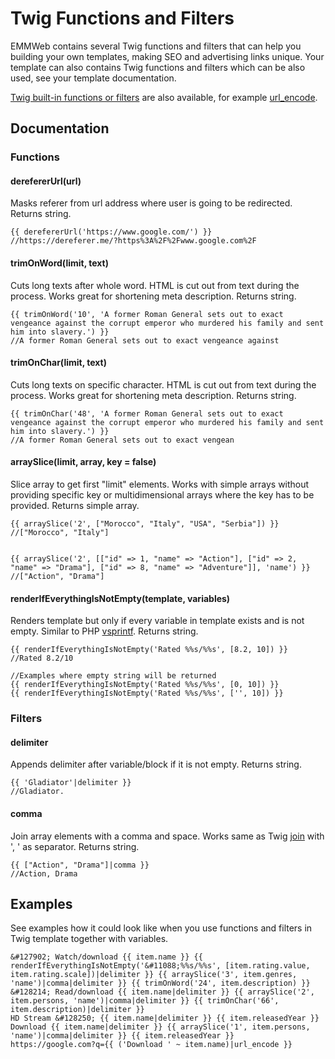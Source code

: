 # Twig Functions and Filters

EMMWeb contains several Twig functions and filters that can help you building your own templates, making SEO and advertising links unique.
Your template can also contains Twig functions and filters which can be also used, see your template documentation.

[Twig built-in functions or filters](https://twig.symfony.com/doc/2.x/) are also available, for example [url_encode](https://twig.symfony.com/doc/2.x/filters/url_encode.html).

## Documentation

### Functions

#### derefererUrl(url)

Masks referer from url address where user is going to be redirected.
Returns string.
```
{{ derefererUrl('https://www.google.com/') }}
//https://dereferer.me/?https%3A%2F%2Fwww.google.com%2F
```

#### trimOnWord(limit, text)

Cuts long texts after whole word. HTML is cut out from text during the process. Works great for shortening meta description. 
Returns string.
```
{{ trimOnWord('10', 'A former Roman General sets out to exact vengeance against the corrupt emperor who murdered his family and sent him into slavery.') }}
//A former Roman General sets out to exact vengeance against
```
#### trimOnChar(limit, text)

Cuts long texts on specific character. HTML is cut out from text during the process. Works great for shortening meta description.
Returns string.
```
{{ trimOnChar('48', 'A former Roman General sets out to exact vengeance against the corrupt emperor who murdered his family and sent him into slavery.') }}
//A former Roman General sets out to exact vengean
```
#### arraySlice(limit, array, key = false)

Slice array to get first "limit" elements. Works with simple arrays without providing specific key or multidimensional arrays where the key has to be provided.
Returns simple array.
```
{{ arraySlice('2', ["Morocco", "Italy", "USA", "Serbia"]) }}
//["Morocco", "Italy"]

    
{{ arraySlice('2', [["id" => 1, "name" => "Action"], ["id" => 2, "name" => "Drama"], ["id" => 8, "name" => "Adventure"]], 'name') }}
//["Action", "Drama"]
```
#### renderIfEverythingIsNotEmpty(template, variables)

Renders template but only if every variable in template exists and is not empty.
Similar to PHP [vsprintf](https://www.php.net/manual/en/function.vsprintf.php). Returns string.
```
{{ renderIfEverythingIsNotEmpty('Rated %%s/%%s', [8.2, 10]) }}
//Rated 8.2/10

//Examples where empty string will be returned
{{ renderIfEverythingIsNotEmpty('Rated %%s/%%s', [0, 10]) }}
{{ renderIfEverythingIsNotEmpty('Rated %%s/%%s', ['', 10]) }}
```

### Filters
#### delimiter

Appends delimiter after variable/block if it is not empty. Returns string.
```
{{ 'Gladiator'|delimiter }}
//Gladiator.
```
#### comma

Join array elements with a comma and space. Works same as Twig [join](https://twig.symfony.com/doc/2.x/filters/join.html) with ', ' as separator. Returns string.
```
{{ ["Action", "Drama"]|comma }}
//Action, Drama
```

## Examples
See examples how it could look like when you use functions and filters in Twig template together with variables.
```
&#127902; Watch/download {{ item.name }} {{ renderIfEverythingIsNotEmpty('&#11088;%%s/%%s', [item.rating.value, item.rating.scale])|delimiter }} {{ arraySlice('3', item.genres, 'name')|comma|delimiter }} {{ trimOnWord('24', item.description) }}
&#128214; Read/download {{ item.name|delimiter }} {{ arraySlice('2', item.persons, 'name')|comma|delimiter }} {{ trimOnChar('66', item.description)|delimiter }}
HD Stream &#128250; {{ item.name|delimiter }} {{ item.releasedYear }}
Download {{ item.name|delimiter }} {{ arraySlice('1', item.persons, 'name')|comma|delimiter }} {{ item.releasedYear }}
https://google.com?q={{ ('Download ' ~ item.name)|url_encode }}
```